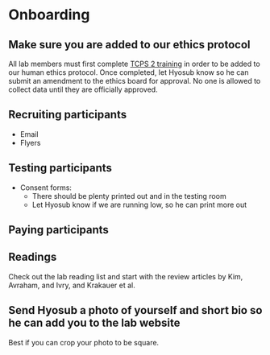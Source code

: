 # Onboarding

## Make sure you are added to our ethics protocol
All lab members must first complete [TCPS 2 training](http://tcps2core.ca/welcome) in order to be added to our human ethics protocol. Once completed, let Hyosub know so he can submit an amendment to the ethics board for approval. No one is allowed to collect data until they are officially approved. 

## Recruiting participants
- Email
- Flyers

## Testing participants
- Consent forms:
    - There should be plenty printed out and in the testing room
    - Let Hyosub know if we are running low, so he can print more out

## Paying participants


## Readings
Check out the lab reading list and start with the review articles by Kim, Avraham, and Ivry, and Krakauer et al. 

## Send Hyosub a photo of yourself and short bio so he can add you to the lab website
Best if you can crop your photo to be square. 
